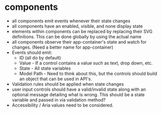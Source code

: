 # components

- all components emit events whenever their state changes
- all components have an enabled, visible, and none display state
- elements within components can be replaced by replacing their SVG definitions. This can be done globally by using the actual name
- all components observe their app-container's state and watch for changes. (Need a better name for app-container)
- Events should emit:
  - ID (all do by default)
  - Value - If a control contains a value such as text, drop down, etc.
  - State - All state variables
  - Model Path - Need to think about this, but the controls should build an object that can be used in API's.
- Validation rules should be applied when state changes
- user input controls should have a valid/invalid state along with an optional message detailing what is wrong. This should be a state variable and passed in via validation method?
- Accessibility / Aria values need to be considered.
